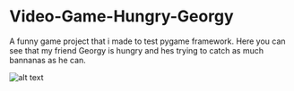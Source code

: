 # Video-Game-Hungry-Georgy

A funny game project that i made to test pygame framework. 
Here you can see that my friend Georgy is hungry and hes trying to catch as much bannanas as he can.

![alt text](https://cdn.discordapp.com/attachments/983670671647313930/997974575855960144/hungry_georgy.gif)
